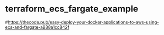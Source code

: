 # terraform_ecs_fargate_example
#https://thecode.pub/easy-deploy-your-docker-applications-to-aws-using-ecs-and-fargate-a988a1cc842f